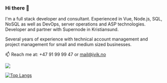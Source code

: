 ### Hi there 👋

I'm a full stack developer and consultant. Experienced in Vue, Node.js, SQL, NoSQL as well as DevOps, server operations and ASP technologies. Developer and partner with Supernode in Kristiansund.

Several years of experience with technical account management and project management for small and medium sized businesses. 

📫 Reach me at: +47 91 99 99 47 or mail@jvik.no

![](https://github-readme-stats.vercel.app/api?username=jvik&count_private=true&show_icons=true&theme=dracula)

[![Top Langs](https://github-readme-stats.vercel.app/api/top-langs/?username=jvik&theme=dracula&count_private=false)](https://github.com/anuraghazra/github-readme-stats)

<!--

Here are some ideas to get you started:

- 🔭 I’m currently working on ...
- 🌱 I’m currently learning ...
- 👯 I’m looking to collaborate on ...
- 🤔 I’m looking for help with ...
- 💬 Ask me about ...
- 😄 Pronouns: ...
- ⚡ Fun fact: ...
-->
